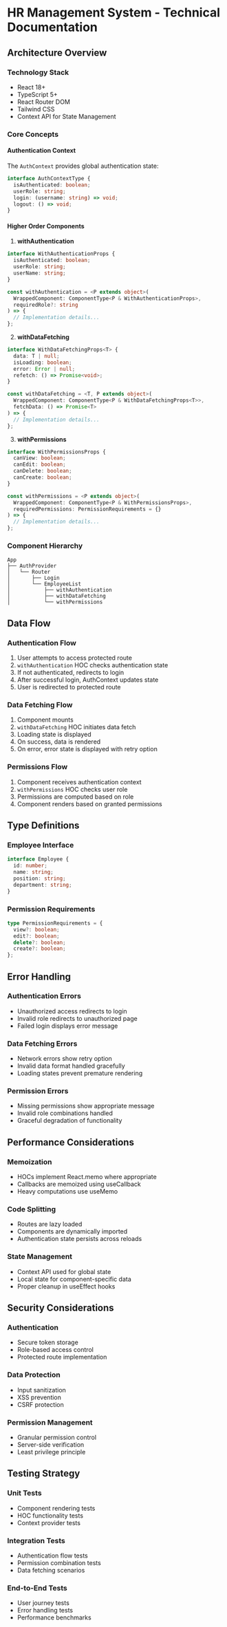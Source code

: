 # HR Management System - Technical Documentation

## Architecture Overview

### Technology Stack
- React 18+
- TypeScript 5+
- React Router DOM
- Tailwind CSS
- Context API for State Management

### Core Concepts

#### Authentication Context
The `AuthContext` provides global authentication state:

```typescript
interface AuthContextType {
  isAuthenticated: boolean;
  userRole: string;
  login: (username: string) => void;
  logout: () => void;
}
```

#### Higher Order Components

1. **withAuthentication**
```typescript
interface WithAuthenticationProps {
  isAuthenticated: boolean;
  userRole: string;
  userName: string;
}

const withAuthentication = <P extends object>(
  WrappedComponent: ComponentType<P & WithAuthenticationProps>,
  requiredRole?: string
) => {
  // Implementation details...
};
```

2. **withDataFetching**
```typescript
interface WithDataFetchingProps<T> {
  data: T | null;
  isLoading: boolean;
  error: Error | null;
  refetch: () => Promise<void>;
}

const withDataFetching = <T, P extends object>(
  WrappedComponent: ComponentType<P & WithDataFetchingProps<T>>,
  fetchData: () => Promise<T>
) => {
  // Implementation details...
};
```

3. **withPermissions**
```typescript
interface WithPermissionsProps {
  canView: boolean;
  canEdit: boolean;
  canDelete: boolean;
  canCreate: boolean;
}

const withPermissions = <P extends object>(
  WrappedComponent: ComponentType<P & WithPermissionsProps>,
  requiredPermissions: PermissionRequirements = {}
) => {
  // Implementation details...
};
```

### Component Hierarchy
```
App
├── AuthProvider
│   └── Router
│       ├── Login
│       └── EmployeeList
│           ├── withAuthentication
│           ├── withDataFetching
│           └── withPermissions
```

## Data Flow

### Authentication Flow
1. User attempts to access protected route
2. `withAuthentication` HOC checks authentication state
3. If not authenticated, redirects to login
4. After successful login, AuthContext updates state
5. User is redirected to protected route

### Data Fetching Flow
1. Component mounts
2. `withDataFetching` HOC initiates data fetch
3. Loading state is displayed
4. On success, data is rendered
5. On error, error state is displayed with retry option

### Permissions Flow
1. Component receives authentication context
2. `withPermissions` HOC checks user role
3. Permissions are computed based on role
4. Component renders based on granted permissions

## Type Definitions

### Employee Interface
```typescript
interface Employee {
  id: number;
  name: string;
  position: string;
  department: string;
}
```

### Permission Requirements
```typescript
type PermissionRequirements = {
  view?: boolean;
  edit?: boolean;
  delete?: boolean;
  create?: boolean;
};
```

## Error Handling

### Authentication Errors
- Unauthorized access redirects to login
- Invalid role redirects to unauthorized page
- Failed login displays error message

### Data Fetching Errors
- Network errors show retry option
- Invalid data format handled gracefully
- Loading states prevent premature rendering

### Permission Errors
- Missing permissions show appropriate message
- Invalid role combinations handled
- Graceful degradation of functionality

## Performance Considerations

### Memoization
- HOCs implement React.memo where appropriate
- Callbacks are memoized using useCallback
- Heavy computations use useMemo

### Code Splitting
- Routes are lazy loaded
- Components are dynamically imported
- Authentication state persists across reloads

### State Management
- Context API used for global state
- Local state for component-specific data
- Proper cleanup in useEffect hooks

## Security Considerations

### Authentication
- Secure token storage
- Role-based access control
- Protected route implementation

### Data Protection
- Input sanitization
- XSS prevention
- CSRF protection

### Permission Management
- Granular permission control
- Server-side verification
- Least privilege principle

## Testing Strategy

### Unit Tests
- Component rendering tests
- HOC functionality tests
- Context provider tests

### Integration Tests
- Authentication flow tests
- Permission combination tests
- Data fetching scenarios

### End-to-End Tests
- User journey tests
- Error handling tests
- Performance benchmarks
